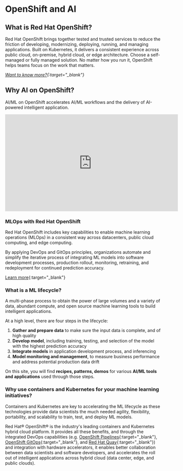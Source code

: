 # OpenShift and AI

## What is Red Hat OpenShift?

Red Hat OpenShift brings together tested and trusted services to reduce the friction of developing, modernizing, deploying, running, and managing applications. Built on Kubernetes, it delivers a consistent experience across public cloud, on-premise, hybrid cloud, or edge architecture. Choose a self-managed or fully managed solution. No matter how you run it, OpenShift helps teams focus on the work that matters.

*[Want to know more?](https://www.redhat.com/en/technologies/cloud-computing/openshift){:target="_blank"}*

## Why AI on OpenShift?

AI/ML on OpenShift accelerates AI/ML workflows and the delivery of AI-powered intelligent application.

<iframe width="560" height="315" src="https://www.youtube.com/embed/fwryf3TcSPA" title="YouTube video player" frameborder="0" allow="accelerometer; autoplay; clipboard-write; encrypted-media; gyroscope; picture-in-picture; web-share" allowfullscreen></iframe>

### MLOps with Red Hat OpenShift

Red Hat OpenShift includes key capabilities to enable machine learning operations (MLOps) in a consistent way across datacenters, public cloud computing, and edge computing.

By applying DevOps and GitOps principles, organizations automate and simplify the iterative process of integrating ML models into software development processes, production rollout, monitoring, retraining, and redeployment for continued prediction accuracy.

[Learn more](https://www.redhat.com/en/blog/technically-speaking-mlops-edge){:target="_blank"}

### What is a ML lifecycle?

A multi-phase process to obtain the power of large volumes and a variety of data, abundant compute, and open source machine learning tools to build intelligent applications.

At a high level, there are four steps in the lifecycle:

1. **Gather and prepare data** to make sure the input data is complete, and of high quality
2. **Develop model**, including training, testing, and selection of the model with the highest prediction accuracy
3. **Integrate models** in application development process, and inferencing
4. **Model monitoring and management**, to measure business performance and address potential production data drift

On this site, you will find **recipes, patterns, demos** for various **AI/ML tools and applications** used through those steps.

### Why use containers and Kubernetes for your machine learning initiatives?

Containers and Kubernetes are key to accelerating the ML lifecycle as these technologies provide data scientists the much needed agility, flexibility, portability, and scalability to train, test, and deploy ML models.

Red Hat® OpenShift® is the industry's leading containers and Kubernetes hybrid cloud platform. It provides all these benefits, and through the integrated DevOps capabilities (e.g. [OpenShift Pipelines](https://www.redhat.com/en/topics/devops/what-is-ci-cd){:target="_blank"}, [OpenShift GitOps](https://www.redhat.com/en/topics/devops/what-is-gitops){:target="_blank"}, and [Red Hat Quay](https://www.redhat.com/en/technologies/cloud-computing/quay){:target="_blank"}) and integration with hardware accelerators, it enables better collaboration between data scientists and software developers, and accelerates the roll out of intelligent applications across hybrid cloud (data center, edge, and public clouds).
